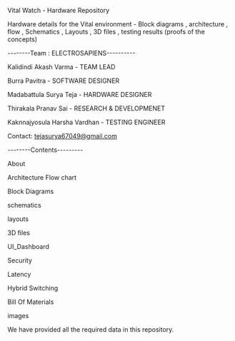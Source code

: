 Vital Watch - Hardware Repository



Hardware details for the Vital environment - Block diagrams , architecture , flow ,  Schematics , Layouts , 3D files , testing results (proofs of the concepts)


--------Team : ELECTROSAPIENS----------

Kalidindi Akash Varma         -     TEAM LEAD

Burra Pavitra                 -     SOFTWARE DESIGNER

Madabattula Surya Teja        -     HARDWARE DESIGNER

Thirakala Pranav Sai          -     RESEARCH & DEVELOPMENET

Kaknnajyosula Harsha Vardhan  -     TESTING ENGINEER

Contact: tejasurya67049@gmail.com

--------Contents---------

About

Architecture Flow chart

Block Diagrams

schematics

layouts

3D files

UI_Dashboard

Security

Latency

Hybrid Switching

Bill Of Materials

images


We have provided all the required data in this repository. 
